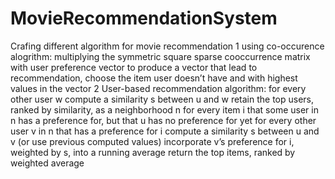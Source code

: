 # MovieRecommendationSystem
Crafing different algorithm for movie recommendation
1 using co-occurence alogrithm: multiplying the symmetric square sparse cooccurrence
matrix with user preference vector to produce a vector that lead to
recommendation, choose the item user doesn’t have and with highest values in the
vector
2 User-based recommendation algorithm:
for every other user w
  compute a similarity s between u and w
   retain the top users, ranked by similarity, as a
  neighborhood n
for every item i that some user in n has a preference for,
  but that u has no preference for yet
  for every other user v in n that has a preference for i
    compute a similarity s between u and v (or use previous
    computed values)
    incorporate v’s preference for i, weighted by s, into
    a running average
return the top items, ranked by weighted average
